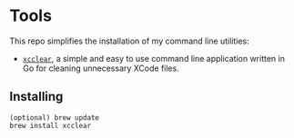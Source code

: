 # Tools

This repo simplifies the installation of my command line utilities:

- [`xcclear`](https://github.com/lajosdeme/xcclear), a simple and easy to use command line application written in Go for cleaning unnecessary XCode files.

## Installing


```
(optional) brew update
brew install xcclear
```